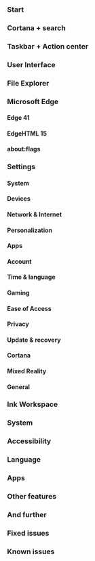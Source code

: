 ### Start

### Cortana + search

### Taskbar + Action center

### User Interface

### File Explorer

### Microsoft Edge
#### Edge 41

#### EdgeHTML 15

#### about:flags

### Settings
#### System

#### Devices

#### Network & Internet

#### Personalization

#### Apps

#### Account

#### Time & language

#### Gaming

#### Ease of Access

#### Privacy

#### Update & recovery

#### Cortana

#### Mixed Reality

#### General

### Ink Workspace

### System

### Accessibility

### Language

### Apps

### Other features

### And further

### Fixed issues

### Known issues